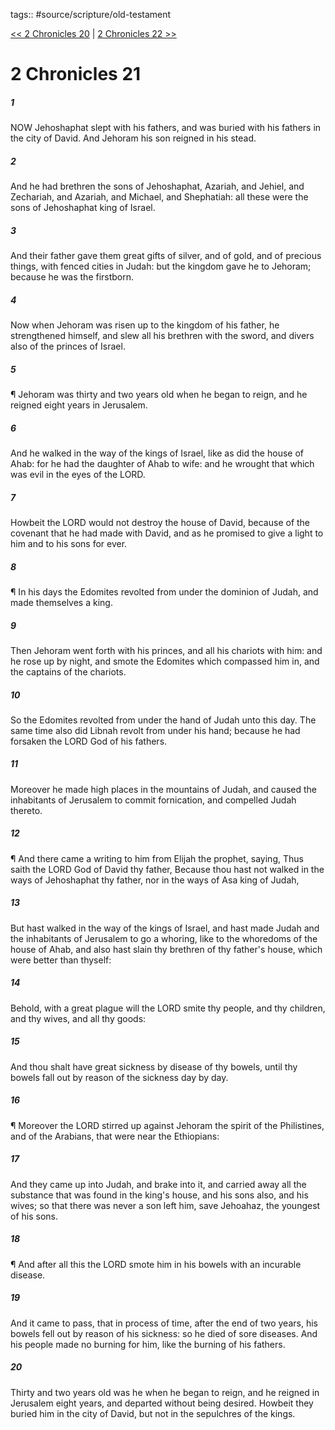 tags:: #source/scripture/old-testament

[<< 2 Chronicles 20](/Old_Testament/14_2_Chronicles/2_Chronicles_20.md) | [2 Chronicles 22 >>](/Old_Testament/14_2_Chronicles/2_Chronicles_22.md)

# 2 Chronicles 21

##### 1

NOW Jehoshaphat slept with his fathers, and was buried with his fathers in the city of David. And Jehoram his son reigned in his stead.

##### 2

And he had brethren the sons of Jehoshaphat, Azariah, and Jehiel, and Zechariah, and Azariah, and Michael, and Shephatiah: all these were the sons of Jehoshaphat king of Israel.

##### 3

And their father gave them great gifts of silver, and of gold, and of precious things, with fenced cities in Judah: but the kingdom gave he to Jehoram; because he was the firstborn.

##### 4

Now when Jehoram was risen up to the kingdom of his father, he strengthened himself, and slew all his brethren with the sword, and divers also of the princes of Israel.

##### 5

¶ Jehoram was thirty and two years old when he began to reign, and he reigned eight years in Jerusalem.

##### 6

And he walked in the way of the kings of Israel, like as did the house of Ahab: for he had the daughter of Ahab to wife: and he wrought that which was evil in the eyes of the LORD.

##### 7

Howbeit the LORD would not destroy the house of David, because of the covenant that he had made with David, and as he promised to give a light to him and to his sons for ever.

##### 8

¶ In his days the Edomites revolted from under the dominion of Judah, and made themselves a king.

##### 9

Then Jehoram went forth with his princes, and all his chariots with him: and he rose up by night, and smote the Edomites which compassed him in, and the captains of the chariots.

##### 10

So the Edomites revolted from under the hand of Judah unto this day. The same time also did Libnah revolt from under his hand; because he had forsaken the LORD God of his fathers.

##### 11

Moreover he made high places in the mountains of Judah, and caused the inhabitants of Jerusalem to commit fornication, and compelled Judah thereto.

##### 12

¶ And there came a writing to him from Elijah the prophet, saying, Thus saith the LORD God of David thy father, Because thou hast not walked in the ways of Jehoshaphat thy father, nor in the ways of Asa king of Judah,

##### 13

But hast walked in the way of the kings of Israel, and hast made Judah and the inhabitants of Jerusalem to go a whoring, like to the whoredoms of the house of Ahab, and also hast slain thy brethren of thy father's house, which were better than thyself:

##### 14

Behold, with a great plague will the LORD smite thy people, and thy children, and thy wives, and all thy goods:

##### 15

And thou shalt have great sickness by disease of thy bowels, until thy bowels fall out by reason of the sickness day by day.

##### 16

¶ Moreover the LORD stirred up against Jehoram the spirit of the Philistines, and of the Arabians, that were near the Ethiopians:

##### 17

And they came up into Judah, and brake into it, and carried away all the substance that was found in the king's house, and his sons also, and his wives; so that there was never a son left him, save Jehoahaz, the youngest of his sons.

##### 18

¶ And after all this the LORD smote him in his bowels with an incurable disease.

##### 19

And it came to pass, that in process of time, after the end of two years, his bowels fell out by reason of his sickness: so he died of sore diseases. And his people made no burning for him, like the burning of his fathers.

##### 20

Thirty and two years old was he when he began to reign, and he reigned in Jerusalem eight years, and departed without being desired. Howbeit they buried him in the city of David, but not in the sepulchres of the kings.
